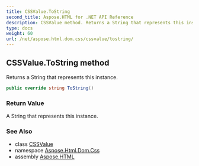 ```yaml
---
title: CSSValue.ToString
second_title: Aspose.HTML for .NET API Reference
description: CSSValue method. Returns a String that represents this instance
type: docs
weight: 60
url: /net/aspose.html.dom.css/cssvalue/tostring/
---
```

## CSSValue.ToString method

Returns a String that represents this instance.

```csharp
public override string ToString()
```

### Return Value

A String that represents this instance.

### See Also

* class [CSSValue](../)
* namespace [Aspose.Html.Dom.Css](../../cssvalue/)
* assembly [Aspose.HTML](../../../)
